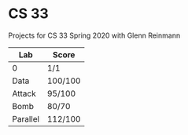 # CS 33

Projects for CS 33 Spring 2020 with Glenn Reinmann

| Lab      | Score   |
|----------|---------|
| 0        | 1/1     |
| Data     | 100/100 |
| Attack   | 95/100  |
| Bomb     | 80/70   |
| Parallel | 112/100 |
